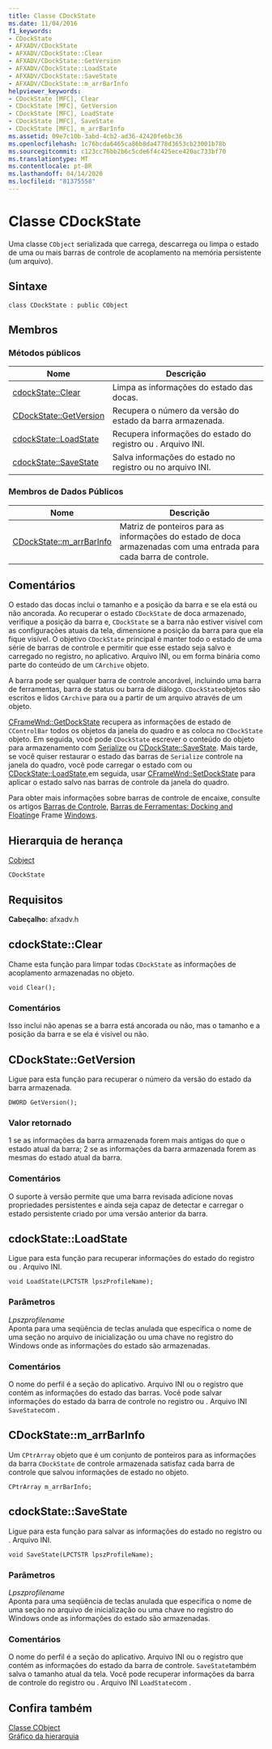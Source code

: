 ```yaml
---
title: Classe CDockState
ms.date: 11/04/2016
f1_keywords:
- CDockState
- AFXADV/CDockState
- AFXADV/CDockState::Clear
- AFXADV/CDockState::GetVersion
- AFXADV/CDockState::LoadState
- AFXADV/CDockState::SaveState
- AFXADV/CDockState::m_arrBarInfo
helpviewer_keywords:
- CDockState [MFC], Clear
- CDockState [MFC], GetVersion
- CDockState [MFC], LoadState
- CDockState [MFC], SaveState
- CDockState [MFC], m_arrBarInfo
ms.assetid: 09e7c10b-3abd-4cb2-ad36-42420fe6bc36
ms.openlocfilehash: 1c76bcda6465ca86b8da4778d3653cb23001b78b
ms.sourcegitcommit: c123cc76bb2b6c5cde6f4c425ece420ac733bf70
ms.translationtype: MT
ms.contentlocale: pt-BR
ms.lasthandoff: 04/14/2020
ms.locfileid: "81375558"
---
```

# <a name="cdockstate-class"></a>Classe CDockState

Uma classe `CObject` serializada que carrega, descarrega ou limpa o estado de uma ou mais barras de controle de acoplamento na memória persistente (um arquivo).

## <a name="syntax"></a>Sintaxe

```
class CDockState : public CObject
```

## <a name="members"></a>Membros

### <a name="public-methods"></a>Métodos públicos

|Nome|Descrição|
|----------|-----------------|
|[cdockState::Clear](#clear)|Limpa as informações do estado das docas.|
|[CDockState::GetVersion](#getversion)|Recupera o número da versão do estado da barra armazenada.|
|[cdockState::LoadState](#loadstate)|Recupera informações do estado do registro ou . Arquivo INI.|
|[cdockState::SaveState](#savestate)|Salva informações do estado no registro ou no arquivo INI.|

### <a name="public-data-members"></a>Membros de Dados Públicos

|Nome|Descrição|
|----------|-----------------|
|[CDockState::m_arrBarInfo](#m_arrbarinfo)|Matriz de ponteiros para as informações do estado de doca armazenadas com uma entrada para cada barra de controle.|

## <a name="remarks"></a>Comentários

O estado das docas inclui o tamanho e a posição da barra e se ela está ou não ancorada. Ao recuperar o estado `CDockState` de doca armazenado, verifique a posição da barra e, `CDockState` se a barra não estiver visível com as configurações atuais da tela, dimensione a posição da barra para que ela fique visível. O objetivo `CDockState` principal é manter todo o estado de uma série de barras de controle e permitir que esse estado seja salvo e carregado no registro, no aplicativo. Arquivo INI, ou em forma binária como parte do conteúdo de um `CArchive` objeto.

A barra pode ser qualquer barra de controle ancorável, incluindo uma barra de ferramentas, barra de status ou barra de diálogo. `CDockState`objetos são escritos e lidos `CArchive` para ou a partir de um arquivo através de um objeto.

[CFrameWnd::GetDockState](../../mfc/reference/cframewnd-class.md#getdockstate) recupera as informações de estado de `CControlBar` todos os objetos da janela do quadro e as coloca no `CDockState` objeto. Em seguida, você pode `CDockState` escrever o conteúdo do objeto para armazenamento com [Serialize](../../mfc/reference/cobject-class.md#serialize) ou [CDockState::SaveState](#savestate). Mais tarde, se você quiser restaurar o estado das barras de `Serialize` controle na janela do quadro, você pode carregar o estado com ou [CDockState::LoadState,](#loadstate)em seguida, usar [CFrameWnd::SetDockState](../../mfc/reference/cframewnd-class.md#setdockstate) para aplicar o estado salvo nas barras de controle da janela do quadro.

Para obter mais informações sobre barras de controle de encaixe, consulte os artigos [Barras de Controle,](../../mfc/control-bars.md) [Barras de Ferramentas: Docking and Floating](../../mfc/docking-and-floating-toolbars.md)e Frame [Windows](../../mfc/frame-windows.md).

## <a name="inheritance-hierarchy"></a>Hierarquia de herança

[Cobject](../../mfc/reference/cobject-class.md)

`CDockState`

## <a name="requirements"></a>Requisitos

**Cabeçalho:** afxadv.h

## <a name="cdockstateclear"></a><a name="clear"></a>cdockState::Clear

Chame esta função para limpar todas `CDockState` as informações de acoplamento armazenadas no objeto.

```
void Clear();
```

### <a name="remarks"></a>Comentários

Isso inclui não apenas se a barra está ancorada ou não, mas o tamanho e a posição da barra e se ela é visível ou não.

## <a name="cdockstategetversion"></a><a name="getversion"></a>CDockState::GetVersion

Ligue para esta função para recuperar o número da versão do estado da barra armazenada.

```
DWORD GetVersion();
```

### <a name="return-value"></a>Valor retornado

1 se as informações da barra armazenada forem mais antigas do que o estado atual da barra; 2 se as informações da barra armazenada forem as mesmas do estado atual da barra.

### <a name="remarks"></a>Comentários

O suporte à versão permite que uma barra revisada adicione novas propriedades persistentes e ainda seja capaz de detectar e carregar o estado persistente criado por uma versão anterior da barra.

## <a name="cdockstateloadstate"></a><a name="loadstate"></a>cdockState::LoadState

Ligue para esta função para recuperar informações do estado do registro ou . Arquivo INI.

```
void LoadState(LPCTSTR lpszProfileName);
```

### <a name="parameters"></a>Parâmetros

*Lpszprofilename*<br/>
Aponta para uma seqüência de teclas anulada que especifica o nome de uma seção no arquivo de inicialização ou uma chave no registro do Windows onde as informações do estado são armazenadas.

### <a name="remarks"></a>Comentários

O nome do perfil é a seção do aplicativo. Arquivo INI ou o registro que contém as informações do estado das barras. Você pode salvar informações do estado da barra de controle no registro ou . Arquivo INI `SaveState`com .

## <a name="cdockstatem_arrbarinfo"></a><a name="m_arrbarinfo"></a>CDockState::m_arrBarInfo

Um `CPtrArray` objeto que é um conjunto de ponteiros para as informações da barra `CDockState` de controle armazenada satisfaz cada barra de controle que salvou informações de estado no objeto.

```
CPtrArray m_arrBarInfo;
```

## <a name="cdockstatesavestate"></a><a name="savestate"></a>cdockState::SaveState

Ligue para esta função para salvar as informações do estado no registro ou . Arquivo INI.

```
void SaveState(LPCTSTR lpszProfileName);
```

### <a name="parameters"></a>Parâmetros

*Lpszprofilename*<br/>
Aponta para uma seqüência de teclas anulada que especifica o nome de uma seção no arquivo de inicialização ou uma chave no registro do Windows onde as informações do estado são armazenadas.

### <a name="remarks"></a>Comentários

O nome do perfil é a seção do aplicativo. Arquivo INI ou o registro que contém as informações do estado da barra de controle. `SaveState`também salva o tamanho atual da tela. Você pode recuperar informações da barra de controle do registro ou . Arquivo INI `LoadState`com .

## <a name="see-also"></a>Confira também

[Classe CObject](../../mfc/reference/cobject-class.md)<br/>
[Gráfico da hierarquia](../../mfc/hierarchy-chart.md)
